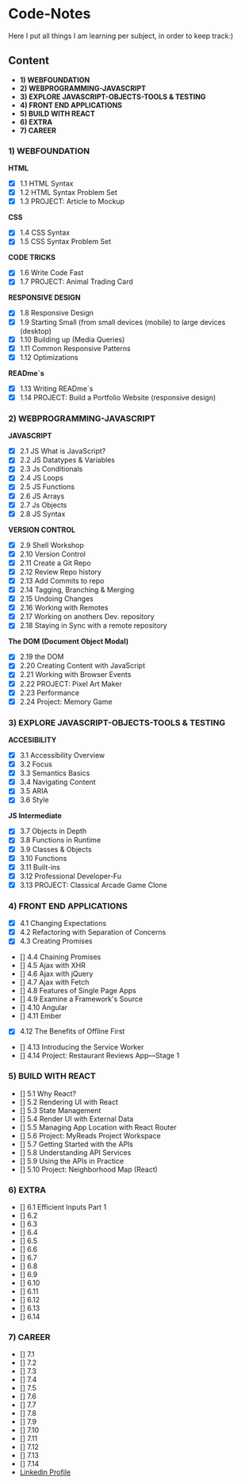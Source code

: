# Code-Notes
Here I put all things I am learning per subject, in order to keep track:)

## Content
- __1) WEBFOUNDATION__
- __2) WEBPROGRAMMING-JAVASCRIPT__
- __3) EXPLORE JAVASCRIPT-OBJECTS-TOOLS & TESTING__
- __4) FRONT END APPLICATIONS__
- __5) BUILD WITH REACT__
- __6) EXTRA__
- __7) CAREER__

### __1) WEBFOUNDATION__

__HTML__
- [x] 1.1 HTML Syntax
- [x] 1.2 HTML Syntax Problem Set
- [x] 1.3 PROJECT: Article to Mockup

__CSS__
- [x] 1.4 CSS Syntax
- [x] 1.5 CSS Syntax Problem Set

__CODE TRICKS__
- [x] 1.6 Write Code Fast
- [x] 1.7 PROJECT: Animal Trading Card

__RESPONSIVE DESIGN__
- [x] 1.8 Responsive Design
- [x] 1.9 Starting Small (from small devices (mobile) to large devices (desktop)
- [x] 1.10 Building up (Media Queries)
- [x] 1.11 Common Responsive Patterns
- [x] 1.12 Optimizations

__READme´s__
- [x] 1.13 Writing READme´s
- [x] 1.14 PROJECT: Build a Portfolio Website (responsive design)

### __2) WEBPROGRAMMING-JAVASCRIPT__
__JAVASCRIPT__
- [x] 2.1 JS What is JavaScript?
- [x] 2.2 JS Datatypes & Variables
- [x] 2.3 Js Conditionals
- [x] 2.4 JS Loops
- [x] 2.5 JS Functions
- [x] 2.6 JS Arrays
- [x] 2.7 Js Objects
- [x] 2.8 JS Syntax

__VERSION CONTROL__
- [x] 2.9 Shell Workshop
- [x] 2.10 Version Control
- [x] 2.11 Create a Git Repo
- [x] 2.12 Review Repo history
- [x] 2.13 Add Commits to repo
- [x] 2.14 Tagging, Branching & Merging 
- [x] 2.15 Undoing Changes
- [x] 2.16 Working with Remotes
- [x] 2.17 Working on anothers Dev. repository
- [x] 2.18 Staying in Sync with a remote repository

__The DOM (Document Object Modal)__
- [x] 2.19 the DOM
- [x] 2.20 Creating Content with JavaScript
- [x] 2.21 Working with Browser Events
- [x] 2.22 PROJECT: Pixel Art Maker
- [x] 2.23 Performance
- [x] 2.24 Project: Memory Game

### __3) EXPLORE JAVASCRIPT-OBJECTS-TOOLS & TESTING__
__ACCESIBILITY__
- [x] 3.1 Accessibility Overview
- [x] 3.2 Focus
- [x] 3.3 Semantics Basics
- [x] 3.4 Navigating Content
- [x] 3.5 ARIA
- [x] 3.6 Style

__JS Intermediate__
- [x] 3.7 Objects in Depth
- [x] 3.8 Functions in Runtime
- [x] 3.9 Classes & Objects
- [x] 3.10 Functions
- [x] 3.11 Built-ins
- [x] 3.12 Professional Developer-Fu
- [x] 3.13 PROJECT: Classical Arcade Game Clone

### __4) FRONT END APPLICATIONS__
- [x] 4.1 Changing Expectations
- [x] 4.2 Refactoring with Separation of Concerns
- [x] 4.3 Creating Promises
- [] 4.4 Chaining Promises
- [] 4.5 Ajax with XHR
- [] 4.6 Ajax with jQuery
- [] 4.7 Ajax with Fetch
- [] 4.8 Features of Single Page Apps
- [] 4.9 Examine a Framework's Source
- [] 4.10 Angular
- [] 4.11 Ember
- [x] 4.12 The Benefits of Offline First
- [] 4.13 Introducing the Service Worker
- [] 4.14 Project: Restaurant Reviews App—Stage 1

### __5) BUILD WITH REACT__
- [] 5.1 Why React?
- [] 5.2 Rendering UI with React
- [] 5.3 State Management
- [] 5.4 Render UI with External Data
- [] 5.5 Managing App Location with React Router
- [] 5.6 Project: MyReads Project Workspace
- [] 5.7 Getting Started with the APIs
- [] 5.8 Understanding API Services
- [] 5.9 Using the APIs in Practice
- [] 5.10 Project: Neighborhood Map (React)

### __6) EXTRA__
- [] 6.1 Efficient Inputs Part 1
- [] 6.2
- [] 6.3
- [] 6.4
- [] 6.5
- [] 6.6
- [] 6.7
- [] 6.8
- [] 6.9
- [] 6.10
- [] 6.11
- [] 6.12
- [] 6.13
- [] 6.14

### __7) CAREER__
- [] 7.1
- [] 7.2
- [] 7.3
- [] 7.4
- [] 7.5
- [] 7.6
- [] 7.7
- [] 7.8
- [] 7.9
- [] 7.10
- [] 7.11
- [] 7.12
- [] 7.13
- [] 7.14
- [Linkedin Profile](https://blog.udacity.com/2015/01/essential-tips-stand-linkedin-profile.html)

